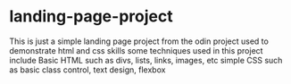 # landing-page-project

This is just a simple landing page project from the odin project used to demonstrate html and css skills
some techniques used in this project include
Basic HTML such as divs, lists, links, images, etc
simple CSS such as basic class control, text design, flexbox